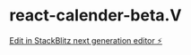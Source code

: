 # react-calender-beta.V

[Edit in StackBlitz next generation editor ⚡️](https://stackblitz.com/~/github.com/dissojak/react-calender-beta.V)
